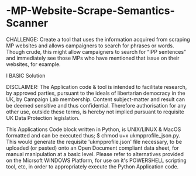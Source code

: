 # -MP-Website-Scrape-Semantics-Scanner
CHALLENGE: Create a tool that uses the information acquired from scraping MP websites and allows campaigners to search for phrases or words. Though crude, this might allow campaigners to search for “IPP sentences” and immediately see those MPs who have mentioned that issue on their websites, for example.

I BASIC Solution

DISCLAIMER: The Application code & tool is intended to facilitate research, by approved parties, pursuant to the ideals of libertarian democracy in the UK, by Campaign Lab membership. Content subject-matter and result can be deemed sensitive and thus confidential. Therefore authorisation for any other use, outside these terms, is hereby not implied pursuant to requisite UK Data Protection legislation.

This Applications Code block written in Python, is UNIX/LINUX & MacOS formatted and can be executed thus; <user>$ chmod u+x ukmpprofile_json.py. This would generate the requisite 'ukmpprofile.json' file necessary, to be uploaded (or pasted) onto an Open  Document compliant data sheet, for manual manipulation at a basic level. Please refer to alternatives provided on the Micrsoft WINDOWS Platform, for use on it's POWERSHELL scripting tool, etc, in order to appropriately execute the Python Application code.
